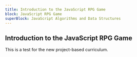 ```yaml
---
title: Introduction to the JavaScript RPG Game
block: JavaScript RPG Game
superBlock: JavaScript Algorithms and Data Structures
---
```

## Introduction to the JavaScript RPG Game

This is a test for the new project-based curriculum.
